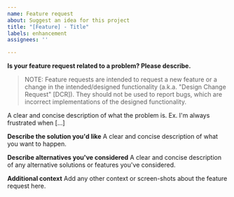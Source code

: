 ```yaml
---
name: Feature request
about: Suggest an idea for this project
title: "[Feature] - Title"
labels: enhancement
assignees: ''

---
```


**Is your feature request related to a problem? Please describe.**
> NOTE: 
> Feature requests are intended to request a new feature or a change in the intended/designed
> functionality (a.k.a. "Design Change Request" [DCR]). They should not be used to report bugs, which are incorrect
> implementations of the designed functionality.

A clear and concise description of what the problem is. Ex. I'm always frustrated when [...]

**Describe the solution you'd like**
A clear and concise description of what you want to happen.

**Describe alternatives you've considered**
A clear and concise description of any alternative solutions or features you've considered.

**Additional context**
Add any other context or screen-shots about the feature request here.
